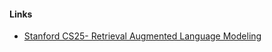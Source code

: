 #### Links

- [Stanford CS25- Retrieval Augmented Language Modeling](https://youtu.be/mE7IDf2SmJg?si=LKwjlYq4qiPQi3aM)

